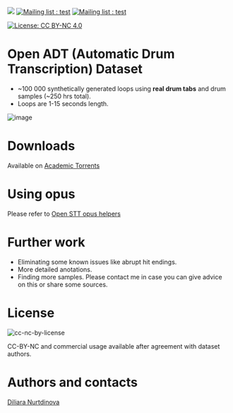 ![](https://img.shields.io/github/v/release/nurtdinovadf/open_adt?include_prereleases&style=for-the-badge) [![Mailing list : test](http://img.shields.io/badge/Email-gray.svg?style=for-the-badge&logo=gmail)](mailto:nurtdinovadf@gmail.com) [![Mailing list : test](http://img.shields.io/badge/Telegram-blue.svg?style=for-the-badge&logo=telegram)](https://t.me/yara_tchk)


[![License: CC BY-NC 4.0](https://img.shields.io/badge/License-CC%20BY--NC%204.0-lightgrey.svg)](https://creativecommons.org/licenses/by-nc/4.0/)

# **Open ADT (Automatic Drum Transcription) Dataset**

- ~100 000 synthetically generated loops using **real drum tabs** and drum samples (~250 hrs total).
- Loops are 1-15 seconds length.

![image](https://user-images.githubusercontent.com/12515311/94298663-2f67b580-ff6f-11ea-8ebd-fd72fb857199.png)

# **Downloads**

Available on [Academic Torrents]()

# **Using opus**

Please refer to [Open STT opus helpers](https://github.com/snakers4/open_stt/blob/master/README.md#how-to-open-opus)

# **Further work**

- Eliminating some known issues like abrupt hit endings.
- More detailed anotations.
- Finding more samples. Please contact me in case you can give advice on this or share some sources.

# **License**

![сс-nc-by-license](https://static.wixstatic.com/media/342407_05e016f9f44240429203c35dfc8df63b~mv2.png/v1/fill/w_563,h_200,al_c,lg_1,q_80/342407_05e016f9f44240429203c35dfc8df63b~mv2.webp)

CC-BY-NC and commercial usage available after agreement with dataset authors.

# **Authors and contacts**

[Diliara Nurtdinova](https://entombed.space/contacts/)
